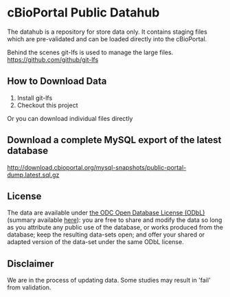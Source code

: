 # cBioPortal Public Datahub
The datahub is a repository for store data only. It contains staging files which are pre-validated and can be loaded directly into the cBioPortal.

Behind the scenes git-lfs is used to manage the large files. https://github.com/github/git-lfs

## How to Download Data

1. Install git-lfs
2. Checkout this project

Or you can download individual files directly

## Download a complete MySQL export of the latest database
http://download.cbioportal.org/mysql-snapshots/public-portal-dump.latest.sql.gz

## License
The data are available under [the ODC Open Database License (ODbL)](http://opendatacommons.org/licenses/odbl/1.0/) (summary available [here](http://www.opendatacommons.org/licenses/odbl/1-0/summary/)): you are free to share and modify the data so long as you attribute any public use of the database, or works produced from the database; keep the resulting data-sets open; and offer your shared or adapted version of the data-set under the same ODbL license.

## Disclaimer
We are in the process of updating data. Some studies may result in 'fail' from validation.
